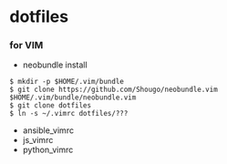 dotfiles
====

### for VIM

- neobundle install

```
$ mkdir -p $HOME/.vim/bundle
$ git clone https://github.com/Shougo/neobundle.vim $HOME/.vim/bundle/neobundle.vim
$ git clone dotfiles
$ ln -s ~/.vimrc dotfiles/???
```

- ansible_vimrc
- js_vimrc
- python_vimrc
